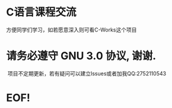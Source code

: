 ﻿# C语言课程交流
  方便同学们学习，如若愿意深入则可看C-Works这个项目
# 请务必遵守 GNU 3.0 协议, 谢谢.
  项目不定期更新，若有疑问可以建立Issues或者加我QQ:2752110543
# EOF!
